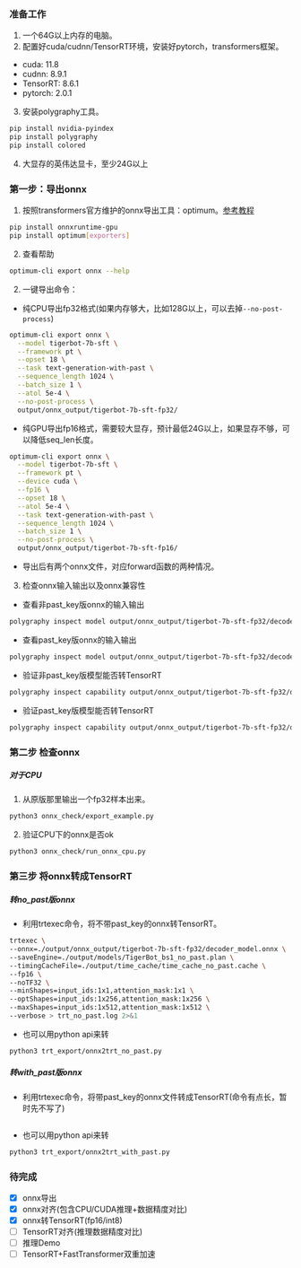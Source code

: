 ### 准备工作
1. 一个64G以上内存的电脑。
2. 配置好cuda/cudnn/TensorRT环境，安装好pytorch，transformers框架。
- cuda: 11.8
- cudnn: 8.9.1
- TensorRT: 8.6.1
- pytorch: 2.0.1
3. 安装polygraphy工具。
```bash
pip install nvidia-pyindex
pip install polygraphy
pip install colored
```
4. 大显存的英伟达显卡，至少24G以上


### 第一步：导出onnx
1. 按照transformers官方维护的onnx导出工具：optimum。[参考教程](https://huggingface.co/docs/transformers/serialization)
```bash
pip install onnxruntime-gpu
pip install optimum[exporters]
```

2. 查看帮助
```bash
optimum-cli export onnx --help
```

2. 一键导出命令：
- 纯CPU导出fp32格式(如果内存够大，比如128G以上，可以去掉`--no-post-process`)
```bash
optimum-cli export onnx \
  --model tigerbot-7b-sft \
  --framework pt \
  --opset 18 \
  --task text-generation-with-past \
  --sequence_length 1024 \
  --batch_size 1 \
  --atol 5e-4 \
  --no-post-process \
  output/onnx_output/tigerbot-7b-sft-fp32/
```
- 纯GPU导出fp16格式，需要较大显存，预计最低24G以上，如果显存不够，可以降低seq_len长度。
```bash
optimum-cli export onnx \
  --model tigerbot-7b-sft \
  --framework pt \
  --device cuda \
  --fp16 \
  --opset 18 \
  --atol 5e-4 \
  --task text-generation-with-past \
  --sequence_length 1024 \
  --batch_size 1 \
  --no-post-process \
  output/onnx_output/tigerbot-7b-sft-fp16/
```
- 导出后有两个onnx文件，对应forward函数的两种情况。
3. 检查onnx输入输出以及onnx兼容性
- 查看非past_key版onnx的输入输出
```bash
polygraphy inspect model output/onnx_output/tigerbot-7b-sft-fp32/decoder_model.onnx
```
- 查看past_key版onnx的输入输出
```bash
polygraphy inspect model output/onnx_output/tigerbot-7b-sft-fp32/decoder_with_past_model.onnx
```
- 验证非past_key版模型能否转TensorRT
```bash
polygraphy inspect capability output/onnx_output/tigerbot-7b-sft-fp32/decoder_model.onnx 
```
- 验证past_key版模型能否转TensorRT
```bash
polygraphy inspect capability output/onnx_output/tigerbot-7b-sft-fp32/decoder_with_past_model.onnx
```

### 第二步 检查onnx
##### 对于CPU
1. 从原版那里输出一个fp32样本出来。
```bash
python3 onnx_check/export_example.py
```
2. 验证CPU下的onnx是否ok
```bash
python3 onnx_check/run_onnx_cpu.py
```

### 第三步 将onnx转成TensorRT
##### 转no_past版onnx
- 利用trtexec命令，将不带past_key的onnx转TensorRT。
```bash
trtexec \
--onnx=./output/onnx_output/tigerbot-7b-sft-fp32/decoder_model.onnx \
--saveEngine=./output/models/TigerBot_bs1_no_past.plan \
--timingCacheFile=./output/time_cache/time_cache_no_past.cache \
--fp16 \
--noTF32 \
--minShapes=input_ids:1x1,attention_mask:1x1 \
--optShapes=input_ids:1x256,attention_mask:1x256 \
--maxShapes=input_ids:1x512,attention_mask:1x512 \
--verbose > trt_no_past.log 2>&1 
```
- 也可以用python api来转
```bash
python3 trt_export/onnx2trt_no_past.py
```

##### 转with_past版onnx
- 利用trtexec命令，将带past_key的onnx文件转成TensorRT(命令有点长，暂时先不写了)
```bash

```

- 也可以用python api来转
```bash
python3 trt_export/onnx2trt_with_past.py
```


### 待完成
- [x] onnx导出
- [x] onnx对齐(包含CPU/CUDA推理+数据精度对比)
- [x] onnx转TensorRT(fp16/int8)
- [ ] TensorRT对齐(推理数据精度对比)
- [ ] 推理Demo
- [ ] TensorRT+FastTransformer双重加速